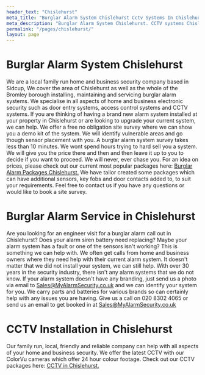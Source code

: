 ```yaml
---
header_text: "Chislehurst"
meta_title: "Burglar Alarm System Chislehurst Cctv Systems In Chislehurst, - My Alarm Security"
meta_description: "Burglar Alarm System Chislehurst. CCTV systems Chislehurst. Home Security Systems, Burglar Alarm Service Alarm Battery Chislehurst. Contact us  020 8302 4065"
permalink: "/pages/chislehurst/"
layout: page
---
```


# Burglar Alarm System Chislehurst 

We are a local family run home and business security company based in Sidcup, We cover the area of Chislehurst as well as the whole of the Bromley borough installing, maintaining and servicing burglar alarm systems. We specialise in all aspects of home and business electronic security such as door entry systems, access control systems and CCTV systems. If you are thinking of having a brand new alarm system installed at your property in Chislehurst or are looking to upgrade your current system, we can help. We offer a free no obligation site survey where we can show you a demo kit of the system. We will identify vulnerable areas and go though sensor placement with you. A burglar alarm system survey takes less than 10 minutes. We wont spend hours trying to hard sell you a system. We will give you the price there and then and then leave it up to you to decide if you want to proceed. We will never, ever chase you. For an idea on prices, please check out our current most popular packages here: [Burglar Alarm Packages Chislehurst.](/categories/burglar-alarms/) We have tailor created some packages which can have additional sensors, key fobs and door contacts added to, to suit your requirements. Feel free to contact us if you have any questions or would like to book a site survey.

# Burglar Alarm Service in Chislehurst 

Are you looking for an engineer visit for a burglar alarm call out in Chislehurst? Does your alarm siren battery need replacing? Maybe your alarm system has a fault or one of the sensors isn\'t working? This is something we can help with. We often get calls from home and business owners where they need help with their current alarm system. It doesn\'t matter that we did not install your system, we can still help. With over 30 years in the security industry, there isn\'t any alarm systems that we do not know. If your alarm system doesn\'t have any branding, just send us a photo via email to <Sales@MyAlarmSecurity.co.uk> and we can identify your system for you. We carry parts and batteries for various brands so can certainly help with any issues you are having. Give us a call on 020 8302 4065 or send us an email to get booked in at Sales@MyAlarmSecurity.co.uk

# CCTV Installation in Chislehurst  

Our family run, local, friendly and reliable company can help with all aspects of your home and business security. We offer the latest CCTV with our ColorVu cameras which offer 24 hour colour footage. Check out our CCTV packages here: [CCTV in Chislehurst.](/categories/cctv/)